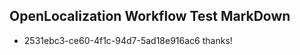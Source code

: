 ## OpenLocalization Workflow Test MarkDown

* 2531ebc3-ce60-4f1c-94d7-5ad18e916ac6 
thanks!



<!--HONumber=Jan16_HO4-->

